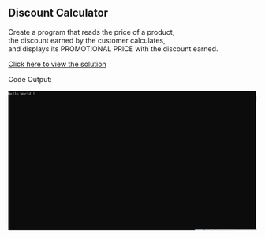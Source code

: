 ## Discount Calculator

Create a program that reads the price of a product,<br>
the discount earned by the customer calculates,<br> 
and displays its PROMOTIONAL PRICE with the discount earned.

[Click here to view the solution](https://github.com/davi-p-oliveira-11/CCodeChallengeLab/blob/main/Challenges/HelloWorld/solution.c)

Code Output:

![Output](https://github.com/davi-p-oliveira-11/CCodeChallengeLab/blob/main/Challenges/HelloWorld/screenshot.JPG)
